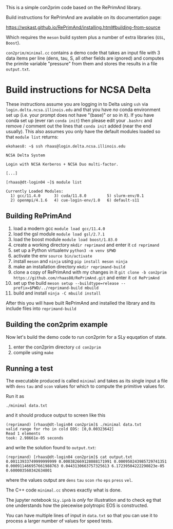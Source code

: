 This is a simple con2prim code based on the RePrimAnd library.

Build instructions for RePrimAnd are available on its documentation page:

https://wokast.github.io/RePrimAnd/installing.html#building-from-source

Which requires the `meson` build system plus a number of extra libraries
(`GSL`, `Boost`).

`con2prim/minimal.cc` contains a demo code that takes an input file with 3 data
items per line (dens, tau, S, all other fields are ignored) and computes the
primite variable "pressure" from them and stores the results in a file
`output.txt`.

Build instructions for NCSA Delta
=================================

These instructions assume you are logging in to Delta using `ssh` via
`login.delta.ncsa.illinois.edu` and that you have *no* conda environment set up
(i.e. your prompt does not have "(base)" or so in it). If you have conda set up
(ever ran `conda init`) then please edit your `.bashrc` and remove / comment
out the lines that `conda init` added (near the end usually). This also assumes
you only have the default modules loaded so that `module list` returns:

```
ekohaes8: ~$ ssh rhaas@login.delta.ncsa.illinois.edu

NCSA Delta System

Login with NCSA Kerberos + NCSA Duo multi-factor.

[...]

[rhaas@dt-login04 ~]$ module list

Currently Loaded Modules:
  1) gcc/11.4.0      3) cuda/11.8.0         5) slurm-env/0.1
  2) openmpi/4.1.6   4) cue-login-env/1.0   6) default-s11
```

## Building RePrimAnd

1. load a modern gcc `module load gcc/11.4.0`
2. load the gsl module `module load gsl/2.7.1`
3. load the boost module `module load boost/1.83.0`
4. create a working directory `mkdir reprimand` and enter it `cd reprimand`
5. set up a Python virtualenv `python3 -m venv $PWD`
6. activate the env `source bin/activate`
7. install `meson` and `ninja` using `pip install meson ninja`
8. make an installation directory `mkdir reprimand-build`
9. clone a copy of RePrimAnd with my changes in it `git clone -b con2prim https://github.com/rhaas80/RePrimAnd.git` and enter it `cd RePrimAnd`
10. set up the build `meson setup --buildtype=release --prefix=$PWD/../reprimand-build mbuild`
11. build and install `ninja -C mbuild install`

After this you will have built RePrimAnd and installed the library and its include files into `reprimand-build`

## Building the con2prim example

Now let's build the demo code to run con2prim for a SLy equqation of state.

1. enter the con2prim directory `cd con2prim`
2. compile using `make` 

## Running a test

The executable produced is called `minimal` and takes as its single input a
file with `dens` `tau` and `scon` values for which to compute the primitive
values for.

Run it as

```
./minimal data.txt
```

and it should produce output to screen like this

```
(reprimand) [rhaas@dt-login04 con2prim]$ ./minimal data.txt
valid range for rho in cold EOS: [0,0.00323642]
Read 1 elements
took: 2.98661e-05 seconds

```

and write the solution found to `output.txt`:

```
(reprimand) [rhaas@dt-login04 con2prim]$ cat output.txt
0.00113933749999999999 0.000382669128088171991 0.000950243985729741351 0.000911466957661988763 0.0443130663757325613 6.17239504222290823e-05 0.600003560342634801
```

where the values output are `dens` `tau` `scon` `rho` `eps` `press` `vel`.

The C++ code `minimal.cc` shows exactly what is done.

The jupyter notebook `SLy.ipnb` is *only* for illustration and to check eg that
one understands how the piecewise polytropic EOS is constructed.

You can have multiple lines of input in `data.txt` so that you can use it to
process a larger number of values for speed tests.
